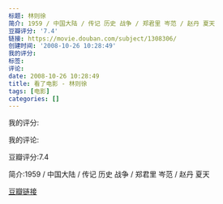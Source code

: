 ```yaml
---
标题: 林则徐
简介: 1959 / 中国大陆 / 传记 历史 战争 / 郑君里 岑范 / 赵丹 夏天
豆瓣评分: '7.4'
链接: https://movie.douban.com/subject/1308306/
创建时间: '2008-10-26 10:28:49'
我的评分:
标签:
评论:
date: 2008-10-26 10:28:49
title: 看了电影 - 林则徐
tags: [电影]
categories: []
---
```


我的评分:

我的评论:

豆瓣评分:7.4

简介:1959 / 中国大陆 / 传记 历史 战争 / 郑君里 岑范 / 赵丹 夏天

[豆瓣链接](https://movie.douban.com/subject/1308306/)

